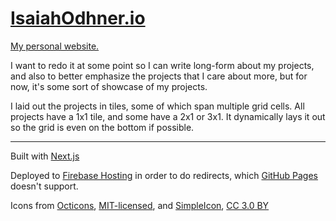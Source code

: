 
# [IsaiahOdhner.io](https://IsaiahOdhner.io)

[My personal website.](https://IsaiahOdhner.io)

I want to redo it at some point so I can write long-form about my projects,
and also to better emphasize the projects that I care about more,
but for now, it's some sort of showcase of my projects.

I laid out the projects in tiles, some of which span multiple grid cells. All projects have a 1x1 tile, and some have a 2x1 or 3x1.
It dynamically lays it out so the grid is even on the bottom if possible.

------------

Built with [Next.js](https://nextjs.org/)

Deployed to [Firebase Hosting](https://firebase.google.com/docs/hosting/) in order to do redirects, which [GitHub Pages](https://pages.github.com/) doesn't support.

Icons from [Octicons](https://octicons.github.com/), [MIT-licensed](https://opensource.org/licenses/MIT), and
[SimpleIcon](https://www.flaticon.com/authors/simpleicon), [CC 3.0 BY](https://creativecommons.org/licenses/by/3.0/ "Creative Commons BY 3.0")
